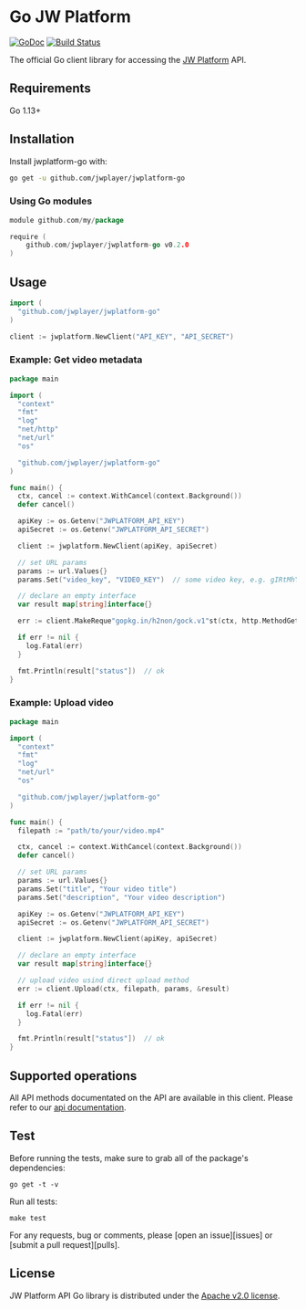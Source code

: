 # Go JW Platform

[![GoDoc](http://img.shields.io/badge/godoc-reference-blue.svg)](http://godoc.org/github.com/jwplayer/jwplatform-go)
[![Build Status](https://travis-ci.org/jwplayer/jwplatform-go.svg?branch=master)](https://travis-ci.org/jwplayer/jwplatform-go)

The official Go client library for accessing the [JW Platform](https://www.jwplayer.com/video-delivery/) API.

## Requirements

Go 1.13+

## Installation

Install jwplatform-go with:

```sh
go get -u github.com/jwplayer/jwplatform-go
```

### Using Go modules

``` go
module github.com/my/package

require (
    github.com/jwplayer/jwplatform-go v0.2.0
)
```

## Usage

```go
import (
  "github.com/jwplayer/jwplatform-go"
)

client := jwplatform.NewClient("API_KEY", "API_SECRET")
```

### Example: Get video metadata

```go
package main

import (
  "context"
  "fmt"
  "log"
  "net/http"
  "net/url"
  "os"

  "github.com/jwplayer/jwplatform-go"
)

func main() {
  ctx, cancel := context.WithCancel(context.Background())
  defer cancel()

  apiKey := os.Getenv("JWPLATFORM_API_KEY")
  apiSecret := os.Getenv("JWPLATFORM_API_SECRET")

  client := jwplatform.NewClient(apiKey, apiSecret)

  // set URL params
  params := url.Values{}
  params.Set("video_key", "VIDEO_KEY")  // some video key, e.g. gIRtMhYM

  // declare an empty interface
  var result map[string]interface{}

  err := client.MakeReque"gopkg.in/h2non/gock.v1"st(ctx, http.MethodGet, "/videos/show/", params, &result)

  if err != nil {
  	log.Fatal(err)
  }

  fmt.Println(result["status"])  // ok
}
```

### Example: Upload video

```go
package main

import (
  "context"
  "fmt"
  "log"
  "net/url"
  "os"

  "github.com/jwplayer/jwplatform-go"
)

func main() {
  filepath := "path/to/your/video.mp4"

  ctx, cancel := context.WithCancel(context.Background())
  defer cancel()

  // set URL params
  params := url.Values{}
  params.Set("title", "Your video title")
  params.Set("description", "Your video description")

  apiKey := os.Getenv("JWPLATFORM_API_KEY")
  apiSecret := os.Getenv("JWPLATFORM_API_SECRET")

  client := jwplatform.NewClient(apiKey, apiSecret)

  // declare an empty interface
  var result map[string]interface{}

  // upload video usind direct upload method
  err := client.Upload(ctx, filepath, params, &result)

  if err != nil {
  	log.Fatal(err)
  }

  fmt.Println(result["status"])  // ok
}
```

## Supported operations

All API methods documentated on the API are available in this client. Please refer to our [api documentation](https://developer.jwplayer.com/jwplayer/reference).

## Test

Before running the tests, make sure to grab all of the package's dependencies:

    go get -t -v

Run all tests:

    make test

For any requests, bug or comments, please [open an issue][issues] or [submit a
pull request][pulls].

## License

JW Platform API Go library is distributed under the
[Apache v2.0 license](LICENSE).

